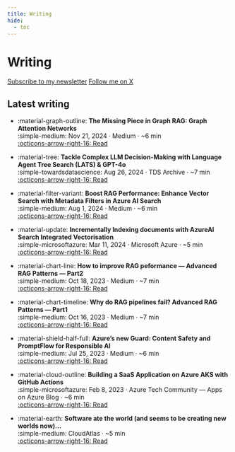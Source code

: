 ```yaml
---
title: Writing
hide:
  - toc
---
```


# Writing

<p class="cta" style="margin: .25rem 0 1rem 0;">
  <a class="md-button md-button--primary" href="/my-prime-directive/subscribe/">Subscribe to my newsletter</a>
  <a class="md-button" href="https://x.com/ozgurgulerx" target="_blank" rel="noopener">Follow me on X</a>
  
</p>

## Latest writing

<div class="grid cards" markdown>

- :material-graph-outline: **The Missing Piece in Graph RAG: Graph Attention Networks**  
  <span class="post-meta"><span class="publisher">:simple-medium:</span> Nov 21, 2024 · Medium · ~6 min</span>  
  [:octicons-arrow-right-16: Read](https://medium.com/@343544/the-missing-piece-in-graph-rag-graph-attention-networks-f50cb9857895)

- :material-tree: **Tackle Complex LLM Decision-Making with Language Agent Tree Search (LATS) & GPT-4o**  
  :simple-towardsdatascience: <span class="post-meta">Aug 26, 2024 · TDS Archive · ~7 min</span>  
  [:octicons-arrow-right-16: Read](https://medium.com/data-science/tackle-complex-llm-decision-making-with-language-agent-tree-search-lats-gpt4-o-0bc648c46ea4)

- :material-filter-variant: **Boost RAG Performance: Enhance Vector Search with Metadata Filters in Azure AI Search**  
  <span class="post-meta"><span class="publisher">:simple-medium:</span> Aug 1, 2024 · Medium · ~6 min</span>  
  [:octicons-arrow-right-16: Read](https://medium.com/@343544/improve-rag-performance-with-document-metadata-filters-for-vector-search-on-azureai-3af3bce6708c)

- :material-update: **Incrementally Indexing documents with AzureAI Search Integrated Vectorisation**  
  :simple-microsoftazure: <span class="post-meta">Mar 11, 2024 · Microsoft Azure · ~5 min</span>  
  [:octicons-arrow-right-16: Read](https://medium.com/microsoftazure/incrementally-indexing-documents-with-azureai-search-integrated-vectorization-6f7150556f62)

- :material-chart-line: **How to improve RAG peformance — Advanced RAG Patterns — Part2**  
  <span class="post-meta"><span class="publisher">:simple-medium:</span> Oct 18, 2023 · Medium · ~7 min</span>  
  [:octicons-arrow-right-16: Read](https://medium.com/@343544/how-to-improve-rag-peformance-advanced-rag-patterns-part2-0c84e2df66e6)

- :material-chart-timeline: **Why do RAG pipelines fail? Advanced RAG Patterns — Part1**  
  <span class="post-meta"><span class="publisher">:simple-medium:</span> Oct 16, 2023 · Medium · ~7 min</span>  
  [:octicons-arrow-right-16: Read](https://medium.com/@343544/why-do-rag-pipelines-fail-advanced-rag-patterns-part1-841faad8b3c2)

- :material-shield-half-full: **Azure’s new Guard: Content Safety and PromptFlow for Responsible AI**  
  <span class="post-meta"><span class="publisher">:simple-medium:</span> Jul 25, 2023 · Medium · ~6 min</span>  
  [:octicons-arrow-right-16: Read](https://medium.com/@343544/azures-new-guard-content-safety-and-promptflow-for-responsible-ai-6ed5cfd43402)

- :material-cloud-outline: **Building a SaaS Application on Azure AKS with GitHub Actions**  
  :simple-microsoftazure: <span class="post-meta">Feb 8, 2023 · Azure Tech Community — Apps on Azure Blog · ~6 min</span>  
  [:octicons-arrow-right-16: Read](https://techcommunity.microsoft.com/blog/appsonazureblog/building-a-saas-application-on-azure-aks-with-github-actions/3736641)

- :material-earth: **Software ate the world (and seems to be creating new worlds now)…**  
  :simple-medium: <span class="post-meta">CloudAtlas · ~5 min</span>  
  [:octicons-arrow-right-16: Read](https://cloudatlas.me/software-ate-the-world-and-seems-to-be-creating-new-worlds-now-e71a3e599e4b)

</div>
